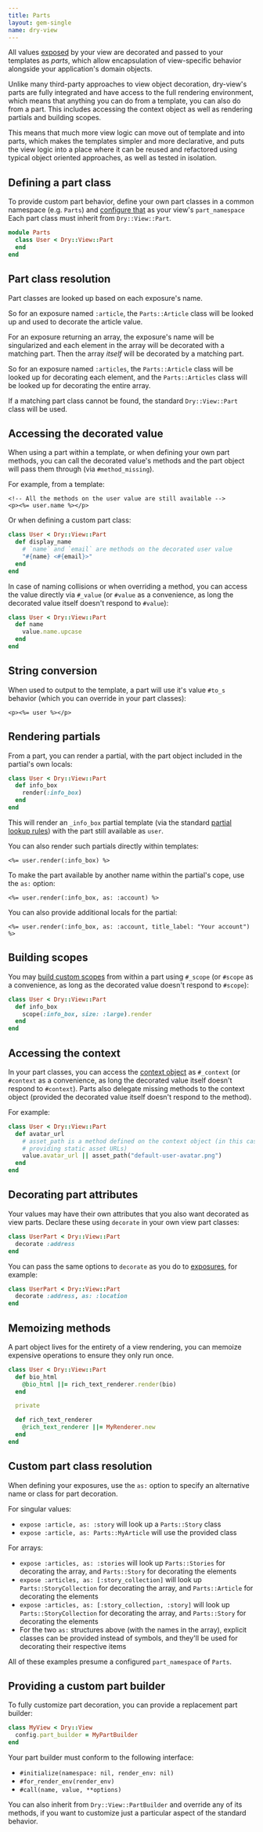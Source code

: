 ```yaml
---
title: Parts
layout: gem-single
name: dry-view
---
```


All values [exposed](docs::exposures) by your view are decorated and passed to your templates as _parts_, which allow encapsulation of view-specific behavior alongside your application's domain objects.

Unlike many third-party approaches to view object decoration, dry-view's parts are fully integrated and have access to the full rendering environment, which means that anything you can do from a template, you can also do from a part. This includes accessing the context object as well as rendering partials and building scopes.

This means that much more view logic can move out of template and into parts, which makes the templates simpler and more declarative, and puts the view logic into a place where it can be reused and refactored using typical object oriented approaches, as well as tested in isolation.

## Defining a part class

To provide custom part behavior, define your own part classes in a common namespace (e.g. `Parts`) and [configure that](docs::configuration) as your view's `part_namespace` Each part class must inherit from `Dry::View::Part`.

```ruby
module Parts
  class User < Dry::View::Part
  end
end
```

## Part class resolution

Part classes are looked up based on each exposure's name.

So for an exposure named `:article`, the `Parts::Article` class will be looked up and used to decorate the article value.

For an exposure returning an array, the exposure's name will be singularized and each element in the array will be decorated with a matching part. Then the array _itself_ will be decorated by a matching part.

So for an exposure named `:articles`, the `Parts::Article` class will be looked up for decorating each element, and the `Parts::Articles` class will be looked up for decorating the entire array.

If a matching part class cannot be found, the standard `Dry::View::Part` class will be used.

## Accessing the decorated value

When using a part within a template, or when defining your own part methods, you can call the decorated value's methods and the part object will pass them through (via `#method_missing`).

For example, from a template:

```erb
<!-- All the methods on the user value are still available -->
<p><%= user.name %></p>
```

Or when defining a custom part class:

```ruby
class User < Dry::View::Part
  def display_name
    # `name` and `email` are methods on the decorated user value
    "#{name} <#{email}>"
  end
end
```

In case of naming collisions or when overriding a method, you can access the value directly via `#_value` (or `#value` as a convenience, as long the decorated value itself doesn't respond to `#value`):

```ruby
class User < Dry::View::Part
  def name
    value.name.upcase
  end
end
```

## String conversion

When used to output to the template, a part will use it's value `#to_s` behavior (which you can override in your part classes):

```erb
<p><%= user %></p>
```

## Rendering partials

From a part, you can render a partial, with the part object included in the partial's own locals:

```ruby
class User < Dry::View::Part
  def info_box
    render(:info_box)
  end
end
```

This will render an `_info_box` partial template (via the standard [partial lookup rules](docs::templates)) with the part still available as `user`.

You can also render such partials directly within templates:

```erb
<%= user.render(:info_box) %>
```

To make the part available by another name within the partial's cope, use the `as:` option:

```erb
<%= user.render(:info_box, as: :account) %>
```

You can also provide additional locals for the partial:

```erb
<%= user.render(:info_box, as: :account, title_label: "Your account") %>
```

## Building scopes

You may [build custom scopes](docs::scopes) from within a part using `#_scope` (or `#scope` as a convenience, as long as the decorated value doesn't respond to `#scope`):

```ruby
class User < Dry::View::Part
  def info_box
    scope(:info_box, size: :large).render
  end
end
```

## Accessing the context

In your part classes, you can access the [context object](docs::context) as `#_context` (or `#context` as a convenience, as long the decorated value itself doesn't respond to `#context`). Parts also delegate missing methods to the context object (provided the decorated value itself doesn't respond to the method).

For example:

```ruby
class User < Dry::View::Part
  def avatar_url
    # asset_path is a method defined on the context object (in this case,
    # providing static asset URLs)
    value.avatar_url || asset_path("default-user-avatar.png")
  end
end
```

## Decorating part attributes

Your values may have their own attributes that you also want decorated as view parts. Declare these using `decorate` in your own view part classes:

```ruby
class UserPart < Dry::View::Part
  decorate :address
end
```

You can pass the same options to `decorate` as you do to [exposures](docs::exposures), for example:

```ruby
class UserPart < Dry::View::Part
  decorate :address, as: :location
end
```

## Memoizing methods

A part object lives for the entirety of a view rendering, you can memoize expensive operations to ensure they only run once.

```ruby
class User < Dry::View::Part
  def bio_html
    @bio_html ||= rich_text_renderer.render(bio)
  end

  private

  def rich_text_renderer
    @rich_text_renderer ||= MyRenderer.new
  end
end
```

## Custom part class resolution

When defining your exposures, use the `as:` option to specify an alternative name or class for part decoration.

For singular values:

- `expose :article, as: :story` will look up a `Parts::Story` class
- `expose :article, as: Parts::MyArticle` will use the provided class

For arrays:

- `expose :articles, as: :stories` will look up `Parts::Stories` for decorating the array, and `Parts::Story` for decorating the elements
- `expose :articles, as: [:story_collection]` will look up `Parts::StoryCollection` for decorating the array, and `Parts::Article` for decorating the elements
- `expose :articles, as: [:story_collection, :story]` will look up `Parts::StoryCollection` for decorating the array, and `Parts::Story` for decorating the elements
- For the two `as:` structures above (with the names in the array), explicit classes can be provided instead of symbols, and they'll be used for decorating their respective items

All of these examples presume a configured `part_namespace` of `Parts`.

## Providing a custom part builder

To fully customize part decoration, you can provide a replacement part builder:

```ruby
class MyView < Dry::View
  config.part_builder = MyPartBuilder
end
```

Your part builder must conform to the following interface:

- `#initialize(namespace: nil, render_env: nil)`
- `#for_render_env(render_env)`
- `#call(name, value, **options)`

You can also inherit from `Dry::View::PartBuilder` and override any of its methods, if you want to customize just a particular aspect of the standard behavior.
